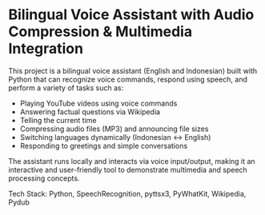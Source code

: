 # Bilingual Voice Assistant with Audio Compression & Multimedia Integration

This project is a bilingual voice assistant (English and Indonesian) built with Python that can recognize voice commands, respond using speech, and perform a variety of tasks such as:
- Playing YouTube videos using voice commands
- Answering factual questions via Wikipedia
- Telling the current time
- Compressing audio files (MP3) and announcing file sizes
- Switching languages dynamically (Indonesian ↔ English)
- Responding to greetings and simple conversations

The assistant runs locally and interacts via voice input/output, making it an interactive and user-friendly tool to demonstrate multimedia and speech processing concepts.

Tech Stack: Python, SpeechRecognition, pyttsx3, PyWhatKit, Wikipedia, Pydub
